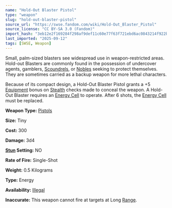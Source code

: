```yaml
---
name: "Hold-Out Blaster Pistol"
type: "weapon"
slug: "hold-out-blaster-pistol"
source_url: "https://swse.fandom.com/wiki/Hold-Out_Blaster_Pistol"
source_license: "CC BY-SA 3.0 (Fandom)"
import_hash: "3eb12e2f169284f298af9def11c60e77f63f721ebd6ac0843214f922b7656997"
last_imported: "2025-09-12"
tags: [SWSE, Weapon]
---
```

Small, palm-sized blasters see widespread use in weapon-restricted areas. Hold-out Blasters are commonly found in the possession of undercover agents, gamblers, [Scoundrels](https://swse.fandom.com/wiki/Scoundrels), or [Nobles](https://swse.fandom.com/wiki/Nobles) seeking to protect themselves. They are sometimes carried as a backup weapon for more lethal characters.

Because of its compact design, a Hold-Out Blaster Pistol grants a +5 [Equipment](https://swse.fandom.com/wiki/Equipment) bonus on [Stealth](https://swse.fandom.com/wiki/Stealth) checks made to conceal the weapon. A Hold-Out Blaster requires an [Energy Cell](https://swse.fandom.com/wiki/Energy_Cell) to operate. After 6 shots, the [Energy Cell](https://swse.fandom.com/wiki/Energy_Cell) must be replaced.

**Weapon Type:** [Pistols](https://swse.fandom.com/wiki/Pistols)

**Size:** Tiny

**Cost:** 300

**Damage:** 3d4

**[Stun](https://swse.fandom.com/wiki/Stun) Setting:** NO

**Rate of Fire:** Single-Shot

**Weight:** 0.5 Kilograms

**Type:** Energy

**Availability:** [Illegal](https://swse.fandom.com/wiki/Illegal)

**Inaccurate:** This weapon cannot fire at targets at Long [Range](https://swse.fandom.com/wiki/Range).